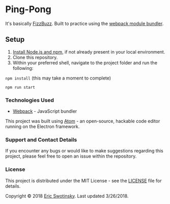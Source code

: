 # Ping-Pong

It's basically [FizzBuzz](https://en.wikipedia.org/wiki/Fizz_buzz). Built to practice using the [webpack module bundler](https://webpack.github.io/).

## Setup

1. [Install Node.js and npm](https://www.npmjs.com/get-npm), if not already present in your local environment.
2. Clone this repository.
3. Within your preferred shell, navigate to the project folder and run the following:

  ```npm install```
(this may take a moment to complete)

  ```npm run start```


### Technologies Used

* [Webpack](https://github.com/webpack/webpack) - JavaScript bundler

This project was built using [Atom](https://atom.io/) - an open-source, hackable code editor running on the Electron framework.

### Support and Contact Details
If you encounter any bugs or would like to make suggestions regarding this project, please feel free to open an issue within the repository.


### License

This project is distributed under the MIT License - see the [LICENSE](LICENSE) file for details.

Copyright © 2018 [Eric Swotinsky](https://github.com/eswotinsky).
Last updated 3/26/2018.
